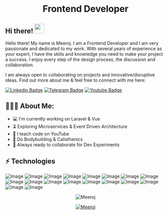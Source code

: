 <h1 align="center">Frontend Developer</h1>

## Hi there! <img src="https://raw.githubusercontent.com/aemmadi/aemmadi/master/wave.gif" width="30px">

Hello there! My name is Meeroj. I am a Frontend Developer and I am very passionate and dedicated to my work. With several years of experience as your expert, I have the skills and knowledge you need to make your project a success. I enjoy every step of the design process, the discussion and collaboration.

I am always open to collaborating on projects and innovative/disruptive ideas. Find out more about me & feel free to connect with me here:

[![Linkedin Badge](https://img.shields.io/badge/-Merojiddin_Sirojiddinov-blue?style=flat-square&logo=Linkedin&logoColor=white&link=https://www.linkedin.com/in/Merojiddin_Sirojiddinov-100845186/)](https://www.linkedin.com/in/me-rojiddin-sirojiddinov-7234202b2/) 
[![Telegram Badge](https://img.shields.io/badge/@MerojiddinSirojiddinov-2CA5E0?style=flat-square&logo=telegram&logoColor=white&link=https://t.me/MerojiddinSirojiddinov)](https://t.me/MerojiddinSirojiddinov) 
[![Youtube Badge](https://img.shields.io/badge/@sirojiddinovmerojiddin-FF0004?style=flat-square&logo=youtube&logoColor=white&link=https://www.youtube.com/@sirojiddinovmerojiddin)](https://www.youtube.com/@sirojiddinovmerojiddin)

  
<h2 align="left">👨🏻‍💻 About Me:</h2>

- :computer: I'm currently working on Laravel & Vue
- :hourglass_flowing_sand:  Exploring Microservices & Event Driven Architecture
- :triangular_flag_on_post: I teach code on YouTube
- :muscle: Do Bodybuilding & Calisthenics
- :rocket: Always ready to collaborate for Dev Experiments

## ⚡ Technologies

![Image](https://img.shields.io/badge/Laravel-FF2D20?style=for-the-badge&logo=laravel&logoColor=white)
![Image](https://img.shields.io/badge/redis-%23DD0031.svg?&style=for-the-badge&logo=redis&logoColor=white)
![Image](https://img.shields.io/badge/JavaScript-323330?style=for-the-badge&logo=javascript&logoColor=F7DF1E)
![Image](https://img.shields.io/badge/Vue.js-35495E?style=for-the-badge&logo=vuedotjs&logoColor=4FC08D)
![Image](https://img.shields.io/badge/nuxt.js-00C58E?style=for-the-badge&logo=nuxtdotjs&logoColor=white)
![Image](https://img.shields.io/badge/jQuery-0769AD?style=for-the-badge&logo=jquery&logoColor=white)
![Image](https://img.shields.io/badge/AlpineJS-8BC0D0?style=for-the-badge&logo=alpine.js&logoColor=black)
![Image](https://img.shields.io/badge/Tailwind_CSS-38B2AC?style=for-the-badge&logo=tailwind-css&logoColor=white)
![Image](https://img.shields.io/badge/Docker-2CA5E0?style=for-the-badge&logo=docker&logoColor=white)
![Image](https://img.shields.io/badge/Nginx-009639?style=for-the-badge&logo=nginx&logoColor=white)
![Image](https://img.shields.io/badge/Apache-D22128?style=for-the-badge&logo=Apache&logoColor=white)
![Image](https://img.shields.io/badge/Linux-FCC624?style=for-the-badge&logo=linux&logoColor=black)
![Image](https://img.shields.io/badge/Git-F05032?style=for-the-badge&logo=git&logoColor=white)
![Image](https://img.shields.io/badge/-HTML5-E34F26?style=for-the-badge&logo=html5&logoColor=white)
![Image](https://img.shields.io/badge/-CSS3-1572B6?style=for-the-badge&logo=css3)
![Image](https://img.shields.io/badge/-Bootstrap-563D7C?style=for-the-badge&logo=bootstrap)
![Image](https://img.shields.io/badge/Git-F05032?style=for-the-badge&logo=git&logoColor=white)
![Image](https://img.shields.io/badge/Figma-F24E1E?style=for-the-badge&logo=figma&logoColor=white)

<p align="center"> <img src="https://github-readme-stats.vercel.app/api?username=meeroj&show_icons=true&theme=gotham" alt="Meeroj" />

<p align="center"> <a href="https://github.com/ryo-ma/github-profile-trophy"><img src="https://github-profile-trophy.vercel.app/?username=Meeroj&theme=onestar&row=1&margin-w=15&margin-h=15&no-bg=true" alt="Meeroj" /></a> </p>
